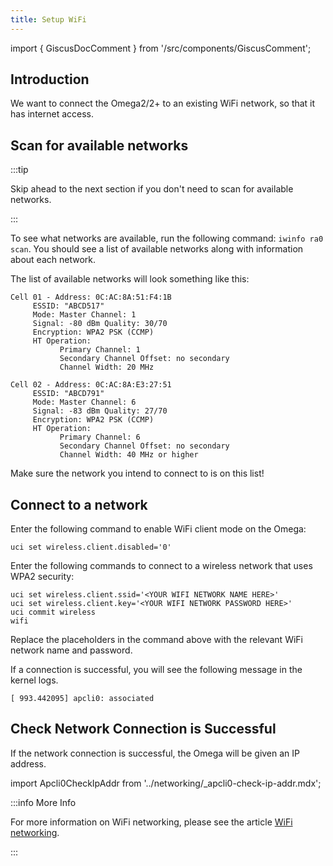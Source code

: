 ```yaml
---
title: Setup WiFi
---
```


import { GiscusDocComment } from '/src/components/GiscusComment';

## Introduction

We want to connect the Omega2/2+ to an existing WiFi network, so that it has internet access.

## Scan for available networks

:::tip 

Skip ahead to the next section if you don't need to scan for available networks.

:::

To see what networks are available, run the following command: `iwinfo ra0 scan`. You should see a list of available networks along with information about each network.

The list of available networks will look something like this:

```shell
Cell 01 - Address: 0C:AC:8A:51:F4:1B 
     ESSID: "ABCD517" 
     Mode: Master Channel: 1 
     Signal: -80 dBm Quality: 30/70 
     Encryption: WPA2 PSK (CCMP) 
     HT Operation: 
           Primary Channel: 1 
           Secondary Channel Offset: no secondary 
           Channel Width: 20 MHz 

Cell 02 - Address: 0C:AC:8A:E3:27:51 
     ESSID: "ABCD791" 
     Mode: Master Channel: 6 
     Signal: -83 dBm Quality: 27/70 
     Encryption: WPA2 PSK (CCMP) 
     HT Operation: 
           Primary Channel: 6 
           Secondary Channel Offset: no secondary 
           Channel Width: 40 MHz or higher
```

Make sure the network you intend to connect to is on this list!

## Connect to a network

Enter the following command to enable WiFi client mode on the Omega:

```shell
uci set wireless.client.disabled='0'
```

Enter the following commands to connect to a wireless network that uses WPA2 security:

```shell
uci set wireless.client.ssid='<YOUR WIFI NETWORK NAME HERE>'
uci set wireless.client.key='<YOUR WIFI NETWORK PASSWORD HERE>'
uci commit wireless
wifi
```

Replace the placeholders in the command above with the relevant WiFi network name and password.

If a connection is successful, you will see the following message in the kernel logs.

```shell
[ 993.442095] apcli0: associated
```

## Check Network Connection is Successful

If the network connection is successful, the Omega will be given an IP address. 

import Apcli0CheckIpAddr from '../networking/_apcli0-check-ip-addr.mdx';

<Apcli0CheckIpAddr/>

:::info More Info

For more information on WiFi networking, please see the article [WiFi networking](/networking/wifi).

:::

<GiscusDocComment />